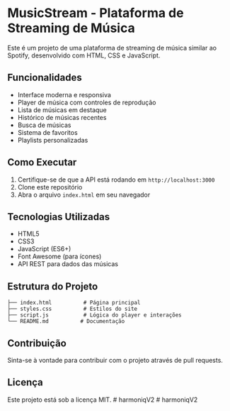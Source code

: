 # MusicStream - Plataforma de Streaming de Música

Este é um projeto de uma plataforma de streaming de música similar ao Spotify, desenvolvido com HTML, CSS e JavaScript.

## Funcionalidades

- Interface moderna e responsiva
- Player de música com controles de reprodução
- Lista de músicas em destaque
- Histórico de músicas recentes
- Busca de músicas
- Sistema de favoritos
- Playlists personalizadas

## Como Executar

1. Certifique-se de que a API está rodando em `http://localhost:3000`
2. Clone este repositório
3. Abra o arquivo `index.html` em seu navegador

## Tecnologias Utilizadas

- HTML5
- CSS3
- JavaScript (ES6+)
- Font Awesome (para ícones)
- API REST para dados das músicas

## Estrutura do Projeto

```
├── index.html          # Página principal
├── styles.css          # Estilos do site
├── script.js           # Lógica do player e interações
└── README.md          # Documentação
```

## Contribuição

Sinta-se à vontade para contribuir com o projeto através de pull requests.

## Licença

Este projeto está sob a licença MIT. #   h a r m o n i q V 2  
 #   h a r m o n i q V 2  
 